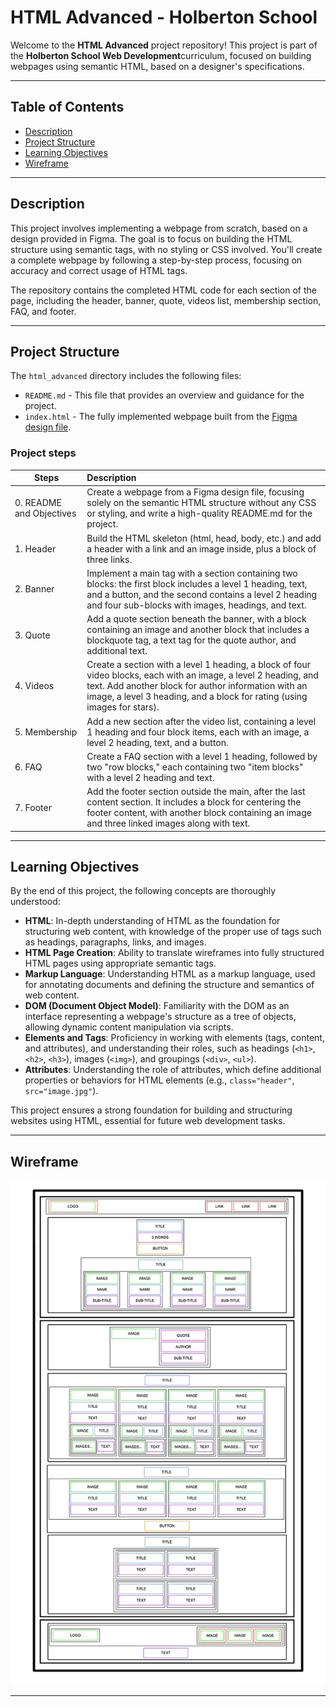 # HTML Advanced - Holberton School

Welcome to the **HTML Advanced** project repository! This project is part of the **Holberton School Web Development**curriculum, focused on building webpages using semantic HTML, based on a designer's specifications.

---

## Table of Contents

- [Description](#description)
- [Project Structure](#project-structure)
- [Learning Objectives](#learning-objectives)
- [Wireframe](#wireframe)

---

## Description

This project involves implementing a webpage from scratch, based on a design provided in Figma. The goal is to focus on building the HTML structure using semantic tags, with no styling or CSS involved. You'll create a complete webpage by following a step-by-step process, focusing on accuracy and correct usage of HTML tags.

The repository contains the completed HTML code for each section of the page, including the header, banner, quote, videos list, membership section, FAQ, and footer.

---

## Project Structure

The `html_advanced` directory includes the following files:

- `README.md` - This file that provides an overview and guidance for the project.
- `index.html` - The fully implemented webpage built from the [Figma design file](https://www.figma.com/design/XrEAsu1vQj5fhVaNG38d2W/Homepage?node-id=0-1&node-type=canvas&t=LwyPndsDJdqhhPwf-0).

### Project steps

| Steps                    | Description                                                                                                                                                                                                                                         |
| ------------------------ | :-------------------------------------------------------------------------------------------------------------------------------------------------------------------------------------------------------------------------------------------------- |
| 0. README and Objectives | Create a webpage from a Figma design file, focusing solely on the semantic HTML structure without any CSS or styling, and write a high-quality README.md for the project.                                                                           |
| 1. Header                | Build the HTML skeleton (html, head, body, etc.) and add a header with a link and an image inside, plus a block of three links.                                                                                                                     |
| 2. Banner                | Implement a main tag with a section containing two blocks: the first block includes a level 1 heading, text, and a button, and the second contains a level 2 heading and four sub-blocks with images, headings, and text.                           |
| 3. Quote                 | Add a quote section beneath the banner, with a block containing an image and another block that includes a blockquote tag, a text tag for the quote author, and additional text.                                                                    |
| 4. Videos                | Create a section with a level 1 heading, a block of four video blocks, each with an image, a level 2 heading, and text. Add another block for author information with an image, a level 3 heading, and a block for rating (using images for stars). |
| 5. Membership            | Add a new section after the video list, containing a level 1 heading and four block items, each with an image, a level 2 heading, text, and a button.                                                                                               |
| 6. FAQ                   | Create a FAQ section with a level 1 heading, followed by two "row blocks," each containing two "item blocks" with a level 2 heading and text.                                                                                                       |
| 7. Footer                | Add the footer section outside the main, after the last content section. It includes a block for centering the footer content, with another block containing an image and three linked images along with text.                                      |

---

## Learning Objectives

By the end of this project, the following concepts are thoroughly understood:

- **HTML**: In-depth understanding of HTML as the foundation for structuring web content, with knowledge of the proper use of tags such as headings, paragraphs, links, and images.
- **HTML Page Creation**: Ability to translate wireframes into fully structured HTML pages using appropriate semantic tags.
- **Markup Language**: Understanding HTML as a markup language, used for annotating documents and defining the structure and semantics of web content.
- **DOM (Document Object Model)**: Familiarity with the DOM as an interface representing a webpage's structure as a tree of objects, allowing dynamic content manipulation via scripts.
- **Elements and Tags**: Proficiency in working with elements (tags, content, and attributes), and understanding their roles, such as headings (`<h1>`, `<h2>`, `<h3>`), images (`<img>`), and groupings (`<div>`, `<ul>`).
- **Attributes**: Understanding the role of attributes, which define additional properties or behaviors for HTML elements (e.g., `class="header"`, `src="image.jpg"`).

This project ensures a strong foundation for building and structuring websites using HTML, essential for future web development tasks.

---

## Wireframe

![Wireframe](wireframe.jpg)

---
